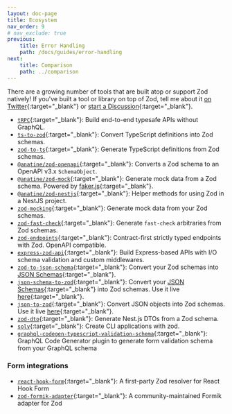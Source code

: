 ```yaml
---
layout: doc-page
title: Ecosystem
nav_order: 9
# nav_exclude: true
previous:
    title: Error Handling
    path: /docs/guides/error-handling
next:
    title: Comparison
    path: ../comparison
---
```


There are a growing number of tools that are built atop or support Zod natively! If you've built a tool or library on top of Zod, tell me about it [on Twitter](https://twitter.com/colinhacks){:target="_blank"} or [start a Discussion](https://github.com/colinhacks/zod/discussions){:target="_blank"}.

- [`tRPC`](https://github.com/trpc/trpc){:target="_blank"}: Build end-to-end typesafe APIs without GraphQL.
- [`ts-to-zod`](https://github.com/fabien0102/ts-to-zod){:target="_blank"}: Convert TypeScript definitions into Zod schemas.
- [`zod-to-ts`](https://github.com/sachinraja/zod-to-ts){:target="_blank"}: Generate TypeScript definitions from Zod schemas.
- [`@anatine/zod-openapi`](https://github.com/anatine/zod-plugins/tree/main/libs/zod-openapi){:target="_blank"}: Converts a Zod schema to an OpenAPI v3.x `SchemaObject`.
- [`@anatine/zod-mock`](https://github.com/anatine/zod-plugins/tree/main/libs/zod-mock){:target="_blank"}: Generate mock data from a Zod schema. Powered by [faker.js](https://github.com/Marak/Faker.js){:target="_blank"}.
- [`@anatine/zod-nestjs`](https://github.com/anatine/zod-plugins/tree/main/libs/zod-nestjs){:target="_blank"}: Helper methods for using Zod in a NestJS project.
- [`zod-mocking`](https://github.com/dipasqualew/zod-mocking){:target="_blank"}: Generate mock data from your Zod schemas.
- [`zod-fast-check`](https://github.com/DavidTimms/zod-fast-check){:target="_blank"}: Generate `fast-check` arbitraries from Zod schemas.
- [`zod-endpoints`](https://github.com/flock-community/zod-endpoints){:target="_blank"}: Contract-first strictly typed endpoints with Zod. OpenAPI compatible.
- [`express-zod-api`](https://github.com/RobinTail/express-zod-api){:target="_blank"}: Build Express-based APIs with I/O schema validation and custom middlewares.
- [`zod-to-json-schema`](https://github.com/StefanTerdell/zod-to-json-schema){:target="_blank"}: Convert your Zod schemas into [JSON Schemas](https://json-schema.org/){:target="_blank"}.
- [`json-schema-to-zod`](https://github.com/StefanTerdell/json-schema-to-zod){:target="_blank"}: Convert your [JSON Schemas](https://json-schema.org/){:target="_blank"} into Zod schemas. Use it live [here](https://StefanTerdell.github.io/json-schema-to-zod-react/){:target="_blank"}.
- [`json-to-zod`](https://github.com/rsinohara/json-to-zod){:target="_blank"}: Convert JSON objects into Zod schemas. Use it live [here](https://rsinohara.github.io/json-to-zod-react/){:target="_blank"}.
- [`zod-dto`](https://github.com/kbkk/abitia/tree/master/packages/zod-dto){:target="_blank"}: Generate Nest.js DTOs from a Zod schema.
- [`soly`](https://github.com/mdbetancourt/soly){:target="_blank"}: Create CLI applications with zod.
- [`graphql-codegen-typescript-validation-schema`](https://github.com/Code-Hex/graphql-codegen-typescript-validation-schema){:target="_blank"}: GraphQL Code Generator plugin to generate form validation schema from your GraphQL schema

### Form integrations

- [`react-hook-form`](https://github.com/react-hook-form/resolvers#zod){:target="_blank"}: A first-party Zod resolver for React Hook Form
- [`zod-formik-adapter`](https://github.com/robertLichtnow/zod-formik-adapter){:target="_blank"}: A community-maintained Formik adapter for Zod
